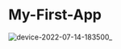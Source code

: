 # My-First-App


![device-2022-07-14-183500_](https://user-images.githubusercontent.com/108034179/179096934-955c0293-086d-4f78-8477-b1561a1ee377.gif)

